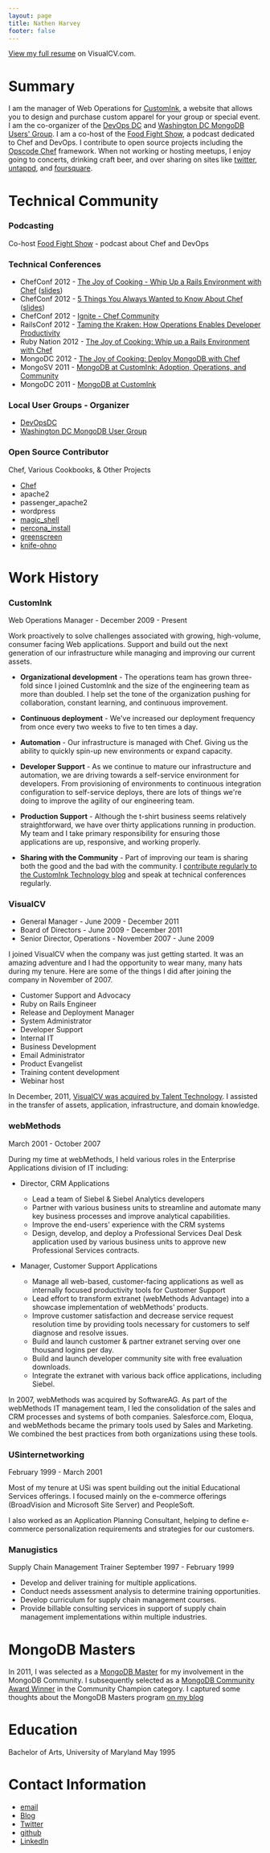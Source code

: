 ```yaml
---
layout: page
title: Nathen Harvey
footer: false
---
```

[View  my full resume](http://visualcv.com/nathenharvey) on VisualCV.com.

# Summary

I am the manager of Web Operations for [CustomInk](http://www.customink.com), a website that allows you to design and purchase custom apparel for your group or special event. I am the co-organizer of the [DevOps DC](http://www.meetup.com/DevOpsDC/) and [Washington DC MongoDB Users' Group](http://www.meetup.com/Washington-DC-MongoDB-Users-Group/). I am a co-host of the [Food Fight Show](http://foodfightshow.org), a podcast dedicated to Chef and DevOps.  I contribute to open source projects including the [Opscode Chef](http://www.opscode.com/chef/) framework.  When not working or hosting meetups, I enjoy going to concerts, drinking craft beer, and over sharing on sites like [twitter](http://twitter.com/nathenharvey), [untappd](http://untappd.com/user/nathenharvey), and [foursquare](https://foursquare.com/nathenharvey).

# Technical Community 

### Podcasting

Co-host [Food Fight Show](http://foodfightshow.org) - podcast about Chef and DevOps  

### Technical Conferences

* ChefConf 2012 - [The Joy of Cooking - Whip Up a Rails Environment with Chef](http://www.youtube.com/watch?v=X1mmzERRkeI) ([slides](https://speakerdeck.com/u/nathenharvey/p/whip-up-a-rails-environment-with-chef-chefconf))
* ChefConf 2012 - [5 Things You Always Wanted to Know About Chef](http://www.youtube.com/watch?v=uREL4FFPddo) ([slides](https://speakerdeck.com/u/nathenharvey/p/5-things-you-always-wanted-to-know-about-chef))
* ChefConf 2012 - [Ignite - Chef Community](https://speakerdeck.com/u/nathenharvey/p/ignite-chef-community)  
* RailsConf 2012 - [Taming the Kraken: How Operations Enables Developer Productivity](http://www.confreaks.com/videos/882-railsconf2012-taming-the-kraken-how-operations-enables-developer-productivity)
* Ruby Nation 2012 - [The Joy of Cooking:  Whip up a Rails Environment with Chef](https://speakerdeck.com/u/nathenharvey/p/the-joy-of-cooking-whip-up-a-rails-environment-with-chef)
* MongoDC 2012 - [The Joy of Cooking:  Deploy MongoDB with Chef](https://speakerdeck.com/u/nathenharvey/p/the-joy-of-cooking-deploy-mongodb-with-chef)
* MongoSV 2011 - [MongoDB at CustomInk: Adoption, Operations, and Community](http://www.10gen.com/presentations/mongosv-2011/mongodb-at-customink-adoption-operations-and-community)
* MongoDC 2011 - [MongoDB at CustomInk](http://www.10gen.com/presentations/mongodc-2011/mongodb-at-customink)

### Local User Groups - Organizer

* [DevOpsDC](http://www.meetup.com/DevOpsDC/)
* [Washington DC MongoDB User Group](http://www.meetup.com/Washington-DC-MongoDB-Users-Group/)

### Open Source Contributor

Chef, Various Cookbooks, & Other Projects

* [Chef](https://github.com/opscode/chef/pull/71)
* apache2
* passenger_apache2
* wordpress
* [magic_shell](http://community.opscode.com/cookbooks/magic_shell)
* [percona_install](http://community.opscode.com/cookbooks/percona-install)
* [greenscreen](http://community.opscode.com/cookbooks/greenscreen)
* [knife-ohno](https://github.com/lnxchk/Ohno/pull/2)

# Work History

### CustomInk
Web Operations Manager - December 2009 - Present

Work proactively to solve challenges associated with growing, high-volume, consumer facing Web applications. Support and build out the next generation of our infrastructure while managing and improving our current assets.

* **Organizational development** - 
The operations team has grown three-fold since I joined CustomInk and the size of the engineering team as more than doubled. I help set the tone of the organization pushing for collaboration, constant learning, and continuous improvement.

* **Continuous deployment** - 
We've increased our deployment frequency from once every two weeks to five to ten times a day.

* **Automation** -
Our infrastructure is managed with Chef.  Giving us the ability to quickly spin-up new environments or expand capacity.

* **Developer Support** - 
As we continue to mature our infrastructure and automation, we are driving towards a self-service environment for developers.  From provisioning of environments to continuous integration configuration to self-service deploys, there are lots of things we're doing to improve the agility of our engineering team.

* **Production Support** - 
Although the t-shirt business seems relatively straightforward, we have over thirty applications running in production.  My team and I take primary responsibility for ensuring those applications are up, responsive, and working properly.

* **Sharing with the Community** - 
Part of improving our team is sharing both the good and the bad with the community.  I [contribute regularly to the CustomInk Technology blog](http://technology.customink.com/blog/our-team/nathen-harvey.html) and speak at technical conferences regularly.

### VisualCV
* General Manager - June 2009 - December 2011
* Board of Directors - June 2009 - December 2011
* Senior Director, Operations - November 2007 - June 2009

I joined VisualCV when the company was just getting started.  It was an amazing adventure and I had the opportunity to wear many, many hats during my tenure.  Here are some of the things I did after joining the company in November of 2007.

* Customer Support and Advocacy
* Ruby on Rails Engineer
* Release and Deployment Manager
* System Administrator
* Developer Support
* Internal IT
* Business Development
* Email Administrator
* Product Evangelist
* Training content development
* Webinar host

In December, 2011, [VisualCV was acquired by Talent Technology](http://www.talenttech.com/talent-technology-acquires-online-resume-service-visualcvcom).  I assisted in the transfer of assets, application, infrastructure, and domain knowledge.


### webMethods
March 2001 - October 2007

During my time at webMethods, I held various roles in the Enterprise Applications division of IT including:

* Director, CRM Applications
  * Lead a team of Siebel & Siebel Analytics developers
  * Partner with various business units to streamline and automate many key business processes and improve analytical capabilities.
  * Improve the end-users' experience with the CRM systems
  * Design, develop, and deploy a Professional Services Deal Desk application used by various business units to approve new Professional Services contracts.

* Manager, Customer Support Applications
  * Manage all web-based, customer-facing applications as well as internally focused productivity tools for Customer Support
  * Lead effort to transform extranet (webMethods Advantage) into a showcase implementation of webMethods' products.
  * Improve customer satisfaction and decrease service request resolution time by providing tools necessary for customers to self diagnose and resolve issues.
  * Build and launch customer & partner extranet serving over one thousand logins per day.
  * Build and launch developer community site with free evaluation downloads.
  * Integrate the extranet with various back office applications, including Siebel.

In 2007, webMethods was acquired by SoftwareAG.  As part of the webMethods IT management team, I led the consolidation of the sales and CRM processes and systems of both companies.  Salesforce.com, Eloqua, and webMethods became the primary tools used by Sales and Marketing.  We combined the best practices from both organizations using these tools.

### USinternetworking
February 1999 - March 2001

Most of my tenure at USi was spent building out the initial Educational Services offerings.  I focused mainly on the e-commerce offerings (BroadVision and Microsoft Site Server) and PeopleSoft.

I also worked as an Application Planning Consultant, helping to define e-commerce personalization requirements and strategies for our customers.

### Manugistics
Supply Chain Management Trainer 
September 1997 - February 1999

* Develop and deliver training for multiple applications.
* Conduct needs assessment analysis to determine training opportunities.
* Develop curriculum for supply chain management courses.
* Provide billable consulting services in support of supply chain management implementations within multiple industries.

# MongoDB Masters

In 2011, I was selected as a [MongoDB Master](http://blog.10gen.com/post/13885501875/announcing-the-mongodb-masters) for my involvement in the MongoDB Community.  I subsequently selected as a [MongoDB Community Award Winner](http://blog.10gen.com/post/14278640986/announcing-the-2011-mongodb-community-award-winners) in the Community Champion category.  I captured some thoughts about the MongoDB Masters program [on my blog](http://www.nathenharvey.com/blog/2011/12/29/mongodb-masters)

# Education
Bachelor of Arts, University of Maryland
May 1995

# Contact Information

* [email](mailto:nathen.harvey@gmail.com)
* [Blog](http://nathenharvey.com)
* [Twitter](http://twitter.com/nathenharvey)
* [github](https://github.com/nathenharvey/)
* [LinkedIn](http://www.linkedin.com/in/nathen)



